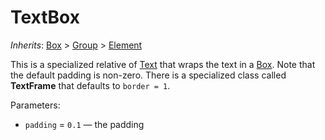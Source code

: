 # TextBox

*Inherits*: [Box](/docs/Box) > [Group](/docs/Group) > [Element](/docs/Element)

This is a specialized relative of [Text](/docs/Text) that wraps the text in a [Box](/docs/Box). Note that the default padding is non-zero. There is a specialized class called **TextFrame** that defaults to `border = 1`.

Parameters:
- `padding` = `0.1` — the padding
